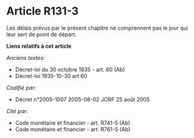 # Article R131-3

Les délais prévus par le présent chapitre ne comprennent pas le jour qui leur sert de point de départ.

**Liens relatifs à cet article**

_Anciens textes_:

  - Décret-loi du 30 octobre 1935 - art. 60 (Ab)
  - Décret-loi 1935-10-30 art 60

_Codifié par_:

  - Décret n°2005-1007 2005-08-02 JORF 25 août 2005

_Cité par_:

  - Code monétaire et financier - art. R741-5 (Ab)
  - Code monétaire et financier - art. R761-5 (Ab)
